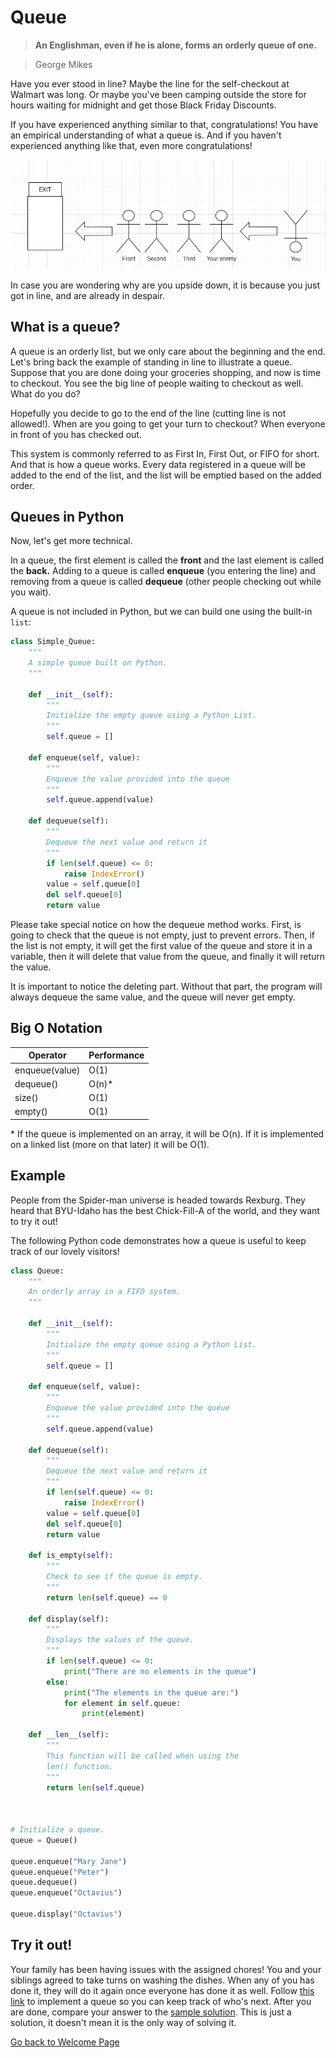 # Queue
> **An Englishman, even if he is alone, forms an orderly queue of one.**

 > George Mikes

Have you ever stood in line? Maybe the line for the self-checkout at Walmart was long. Or maybe you've been camping outside the store for hours waiting for midnight and get those Black Friday Discounts.

If you have experienced anything similar to that, congratulations! You have an empirical understanding of what a queue is. And if you haven't experienced anything like that, even more congratulations!

![Queue to the exit](/pictures/Queue.png)

In case you are wondering why are you upside down, it is because you just got in line, and are already in despair.

## What is a queue?
A queue is an orderly list, but we only care about the beginning and the end. Let's bring back the example of standing in line to illustrate a queue. Suppose that you are done doing your groceries shopping, and now is time to checkout. You see the big line of people waiting to checkout as well. What do you do? 

Hopefully you decide to go to the end of the line (cutting line is not allowed!). When are you going to get your turn to checkout? When everyone in front of you has checked out.

This system is commonly referred to as First In, First Out, or FIFO for short. And that is how a queue works. Every data registered in a queue will be added to the end of the list, and the list will be emptied based on the added order.

## Queues in Python
Now, let's get more technical.

In a queue, the first element is called the **front** and the last element is called the **back.** Adding to a queue is called **enqueue** (you entering the line) and removing from a queue is called **dequeue** (other people checking out while you wait).

A queue is not included in Python, but we can build one using the built-in `list`:

```python
class Simple_Queue:
    """
    A simple queue built on Python.
    """

    def __init__(self):
        """
        Initialize the empty queue using a Python List.  
        """
        self.queue = []

    def enqueue(self, value):
        """
        Enqueue the value provided into the queue
        """
        self.queue.append(value)

    def dequeue(self):
        """
        Dequeue the next value and return it
        """
        if len(self.queue) <= 0:
            raise IndexError()
        value = self.queue[0]
        del self.queue[0]
        return value
```

Please take special notice on how the dequeue method works. First, is going to check that the queue is not empty, just to prevent errors. Then, if the list is not empty, it will get the first value of the queue and store it in a variable, then it will delete that value from the queue, and finally it will return the value.

It is important to notice the deleting part. Without that part, the program will always dequeue the same value, and the queue will never get empty.
## Big O Notation
Operator        | Performance
----------------|------------
enqueue(value)  | O(1)
dequeue()       | O(n)*
size()          | O(1)
empty()         | O(1)

\* If the queue is implemented on an array, it will be O(n). If it is implemented on a linked list (more on that later) it will be O(1). 
## Example
People from the Spider-man universe is headed towards Rexburg. They heard that BYU-Idaho has the best Chick-Fill-A of the world, and they want to try it out!

The following Python code demonstrates how a queue is useful to keep track of our lovely visitors!

```python
class Queue:
    """
    An orderly array in a FIFO system.
    """

    def __init__(self):
        """
        Initialize the empty queue using a Python List.
        """
        self.queue = []

    def enqueue(self, value):
        """
        Enqueue the value provided into the queue
        """
        self.queue.append(value)

    def dequeue(self):
        """
        Dequeue the next value and return it
        """
        if len(self.queue) <= 0:
            raise IndexError()
        value = self.queue[0]
        del self.queue[0]
        return value
    
    def is_empty(self):
        """
        Check to see if the queue is empty.
        """
        return len(self.queue) == 0
    
    def display(self):
        """
        Displays the values of the queue.
        """
        if len(self.queue) <= 0:
            print("There are no elements in the queue")
        else:
            print("The elements in the queue are:")
            for element in self.queue:
                print(element)

    def __len__(self):
        """
        This function will be called when using the
        len() function. 
        """
        return len(self.queue)



# Initialize a queue.
queue = Queue()

queue.enqueue("Mary Jane")
queue.enqueue("Peter")
queue.dequeue()
queue.enqueue("Octavius")

queue.display("Octavius")
```

## Try it out!
Your family has been having issues with the assigned chores! You and your siblings agreed to take turns on washing the dishes. When any of you has done it, they will do it again once everyone has done it as well.
Follow [this link](/code/family_chores.py) to implement a queue so you can keep track of who's next. After you are done, compare your answer to the [sample solution](/code/family_chores_solution.py). This is just a solution, it doesn't mean it is the only way of solving it.

[Go back to Welcome Page](0-welcome.md)